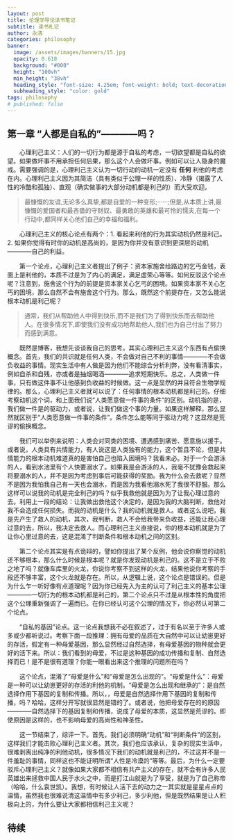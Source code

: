 ```yaml
---
layout: post
title: 伦理学导论读书笔记
subtitle: 读书札记
author: 永清
categories: philosophy
banner:
  image: /assets/images/banners/15.jpg
  opacity: 0.618
  background: "#000"
  height: "100vh"
  min_height: "38vh"
  heading_style: "font-size: 4.25em; font-weight: bold; text-decoration: underline"
  subheading_style: "color: gold"
tags: philosophy
# published: false
---
```


## 第一章 “人都是自私的”————吗？

&emsp;&emsp;心理利己主义：人们的一切行为都是源于自私的考虑，一切欲望都是自私的欲望。如果做坏事不用承担任何后果，那么这个人会做坏事。例如可以让人隐身的魔戒。需要强调的是，心理利己主义认为一切行动的动机一定没有 **任何** 利他的考虑在内。心理利己主义因为其简洁（具有类似于公理一样的性质）、冷静（揭露了人性的冷酷和孤独）、直观（确实做事的大部分动机都是利己的）而大受欢迎。

> 最慷慨的友谊,无论多么真挚,都是自爱的一种变形;······;但是,从本质上讲,最慷慨的爱国者和最吝啬的守财奴、最勇敢的英雄和最可怜的懦夫,在每一个行动中,都同样关心他们自己的幸福和福利。

&emsp;&emsp;心理利己主义的核心论点有两个：1. 看起来利他的行为其实动机仍然是利己。 2. 如果你觉得有时你的动机是高尚的，是因为你并没有意识到更深层的动机————自己的利益。

&emsp;&emsp;第一个论点，心理利己主义者提出了例子：资本家施舍给路边的乞丐金钱，表面上是利他的，本质不过是为了内心的满足，满足虚荣心等等。如何反驳这个论点呢？注意到，施舍这个行为的前提是资本家关心乞丐的困境。如果资本家不关心乞丐的困境，那么自然不会有施舍这个行为。那么，既然这个前提存在，又怎么能说根本动机是利己呢？

> 通常，我们从帮助他人中得到快乐,而不是我们为了得到快乐而去帮助他人。在很多情况下,即使我们没有成功地帮助他人,我们也为自己付出了努力而感到满意。

&emsp;&emsp;既然是博客，我想先谈谈我自己的思考。其实心理利己主义这个东西有点偷换概念。首先，我们的共识就是任何人类，不会做对自己不利的事情————不会做负收益的事情。现实生活中有人做是因为他们不能综合分析利弊，没有看清事实，例如自杀和自残，亦或者是抽烟喝酒————追求短期快乐。总之，人类做一件事，只有做这件事不让他感到负收益的时候做。这一点是显然的并且符合生物学规律的。那么，心理利己主义者就可以说了：任何事情的根本动机都是利己的。仔细考察动机这个词，和上面我们说“人类愿意做一件事的条件”的区别。动机指的是，我们做一件是的驱动力，或者说，让我们做这个事的力量。如果这样解释，那么显然就区别于“人类愿意做一件事的条件”。条件怎么能等同于驱动力呢？这显然是荒谬的偷换概念。

&emsp;&emsp;我们可以举例来说明：人类会对同类的困境、遭遇感到痛苦、愿意施以援手。或者说，人类具有共情能力，有人说这是人类独有的能力，这个暂且不论，但是共情能力的根本动机难道真的是害怕自己也陷入困境吗？我看未必。对于一个会游泳的人，看到水池里有个人快要溺水了。如果我是会游泳的人，我毫不犹豫会救起来将要溺水的人，并不是因为考虑到事后可能获得的奖励。我为什么会去救呢？显然不是因为我怕我自己有一天也会溺水，而是因为我看他溺水死了我很不舒服。那么这样可以说我的动机是完全利己的吗？似乎我救他就是因为为了让我心理过意的去。利用上一段的结论：让我做出救他这个决定的，是因为我的大脑判断，救他对我不会造成任何损失。而我的动机是什么？我的动机就是救人。或者这么说吧，我是先产生了救人的动机，其次，我判断，救人不会给我带来负收益，还能让我心理过意的去，所以，我决定去救人。而心理利己主义直接说，你的根本动机就是为了让你心里过意的去，这是混淆了判断条件和根本动机之间的区别。

&emsp;&emsp;第二个论点其实是有点诡辩的，譬如你提出了某个反例，他会说你察觉的动机还不够根本，那么什么时候是根本呢？就是你发现动机是利己的。这不是立于不败之地了吗？就像车库里的火龙，你说你考察不到这样的火龙，结果他说你考察的手段还不够丰富，这个火龙就是存在。所以，从逻辑上说，这个论点是错误的。但是为什么乍一听好像有点道理呢？因为你已经先入为主的认可了利己主义的基本公理————一切行为的根本动机都是利己的，第二个论点只不过是从根本性的角度把这个公理重新强调了一遍而已。在你已经认可这个公理的情况下，你必然认可第二个论点。

&emsp;&emsp;“自私的基因”论点。这一论点我想我不必在叙述了，过于有名以至于许多人或多或少都听说过。考察下面一段推理：拥有母爱的品质在大自然中可以让幼崽更好的存活，假定有一种母爱基因，那么显然经过自然选择，有母爱基因的物种就会更好的活下来。所以：我们看到的母爱，不过是这种基因的成功传播和复制、自然选择而已！是不是很有道理？你能一眼看出来这个推理的问题所在吗？

&emsp;&emsp;这个论点，混淆了“母爱是什么”和“母爱是怎么出现的”。“母爱是什么”：母爱是一种可以让幼崽更好的存活的利他的机制。“母爱是怎么出现和继承的”：是自然选择作用下基因的复制和传播。所以，，母爱是自然选择作用下基因的复制和传播，吗？哈哈，这样分开写就很显然是错的了。或者说，他把母爱存在的的原因————自然选择下的基因复制和传播，说成了母爱的本质，这显然是荒谬的。即使原因是这样的，也不影响母爱的高尚性和神圣性。

&emsp;&emsp;这一节结束了，综评一下。首先，我们必须明确“动机”和“判断条件”的区别，这样我们才能击败心理利己主义者。其次，我们也应该承认，复杂的现实生活中，很难剥离出纯净的利他动机，很多情况下我们的动机就是利己的，不过这并不是一件羞耻的事情，同样这也不能证明所谓“人性是冷漠的”等等。最后，为什么一定要驳斥心理利己主义？就像如果大家都不相信有共产主义的存在，就不会有许多人民英雄出来拯救中国人民于水火之中，而是打江山就是为了享受，就是为了自己称帝（哈哈，什么袁世凯）。我想，有时候让人活下去的动力之一其实就是星星点点的温情，虽然我也很难说清这温情中有多少利己，多少利他，但是既然结果是让人积极向上的，为什么要让大家都相信利己主义呢？

## 待续